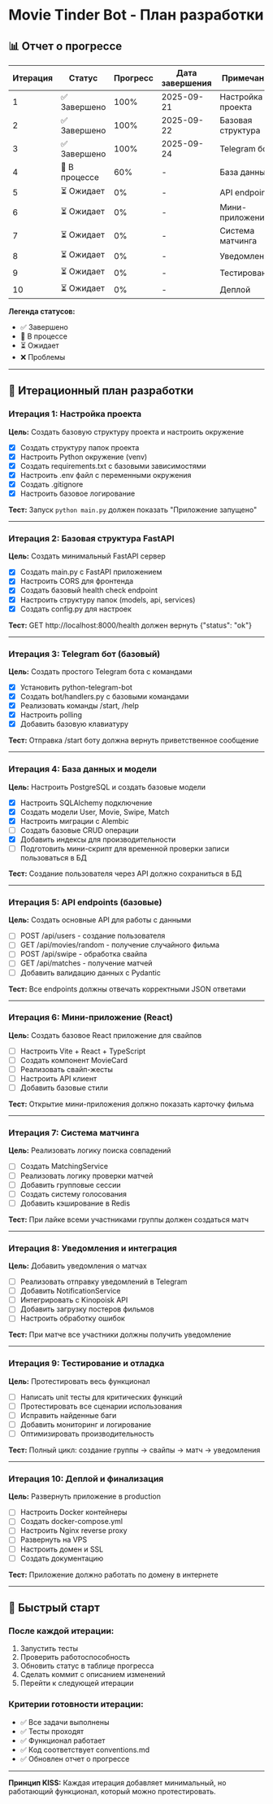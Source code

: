 # Movie Tinder Bot - План разработки

## 📊 Отчет о прогрессе

| Итерация | Статус | Прогресс | Дата завершения | Примечания |
|----------|--------|----------|------------------|------------|
| 1 | ✅ Завершено | 100% | 2025-09-21 | Настройка проекта |
| 2 | ✅ Завершено | 100% | 2025-09-22 | Базовая структура |
| 3 | ✅ Завершено | 100% | 2025-09-24 | Telegram бот |
| 4 | 🔄 В процессе | 60% | - | База данных |
| 5 | ⏳ Ожидает | 0% | - | API endpoints |
| 6 | ⏳ Ожидает | 0% | - | Мини-приложение |
| 7 | ⏳ Ожидает | 0% | - | Система матчинга |
| 8 | ⏳ Ожидает | 0% | - | Уведомления |
| 9 | ⏳ Ожидает | 0% | - | Тестирование |
| 10 | ⏳ Ожидает | 0% | - | Деплой |

**Легенда статусов:**
- ✅ Завершено
- 🔄 В процессе  
- ⏳ Ожидает
- ❌ Проблемы

---

## 🎯 Итерационный план разработки

### Итерация 1: Настройка проекта
**Цель:** Создать базовую структуру проекта и настроить окружение

- [x] Создать структуру папок проекта
- [x] Настроить Python окружение (venv)
- [x] Создать requirements.txt с базовыми зависимостями
- [x] Настроить .env файл с переменными окружения
- [x] Создать .gitignore
- [x] Настроить базовое логирование

**Тест:** Запуск `python main.py` должен показать "Приложение запущено"

---

### Итерация 2: Базовая структура FastAPI
**Цель:** Создать минимальный FastAPI сервер

- [x] Создать main.py с FastAPI приложением
- [x] Настроить CORS для фронтенда
- [x] Создать базовый health check endpoint
- [x] Настроить структуру папок (models, api, services)
- [x] Создать config.py для настроек

**Тест:** GET http://localhost:8000/health должен вернуть {"status": "ok"}

---

### Итерация 3: Telegram бот (базовый)
**Цель:** Создать простого Telegram бота с командами

- [x] Установить python-telegram-bot
- [x] Создать bot/handlers.py с базовыми командами
- [x] Реализовать команды /start, /help
- [x] Настроить polling
- [x] Добавить базовую клавиатуру

**Тест:** Отправка /start боту должна вернуть приветственное сообщение

---

### Итерация 4: База данных и модели
**Цель:** Настроить PostgreSQL и создать базовые модели

- [x] Настроить SQLAlchemy подключение
- [x] Создать модели User, Movie, Swipe, Match
- [x] Настроить миграции с Alembic
- [ ] Создать базовые CRUD операции
- [x] Добавить индексы для производительности
- [ ] Подготовить мини-скрипт для временной проверки записи пользоваться в БД

**Тест:** Создание пользователя через API должно сохраниться в БД

---

### Итерация 5: API endpoints (базовые)
**Цель:** Создать основные API для работы с данными

- [ ] POST /api/users - создание пользователя
- [ ] GET /api/movies/random - получение случайного фильма
- [ ] POST /api/swipe - обработка свайпа
- [ ] GET /api/matches - получение матчей
- [ ] Добавить валидацию данных с Pydantic

**Тест:** Все endpoints должны отвечать корректными JSON ответами

---

### Итерация 6: Мини-приложение (React)
**Цель:** Создать базовое React приложение для свайпов

- [ ] Настроить Vite + React + TypeScript
- [ ] Создать компонент MovieCard
- [ ] Реализовать свайп-жесты
- [ ] Настроить API клиент
- [ ] Добавить базовые стили

**Тест:** Открытие мини-приложения должно показать карточку фильма

---

### Итерация 7: Система матчинга
**Цель:** Реализовать логику поиска совпадений

- [ ] Создать MatchingService
- [ ] Реализовать логику проверки матчей
- [ ] Добавить групповые сессии
- [ ] Создать систему голосования
- [ ] Добавить кэширование в Redis

**Тест:** При лайке всеми участниками группы должен создаться матч

---

### Итерация 8: Уведомления и интеграция
**Цель:** Добавить уведомления о матчах

- [ ] Реализовать отправку уведомлений в Telegram
- [ ] Добавить NotificationService
- [ ] Интегрировать с Kinopoisk API
- [ ] Добавить загрузку постеров фильмов
- [ ] Настроить обработку ошибок

**Тест:** При матче все участники должны получить уведомление

---

### Итерация 9: Тестирование и отладка
**Цель:** Протестировать весь функционал

- [ ] Написать unit тесты для критических функций
- [ ] Протестировать все сценарии использования
- [ ] Исправить найденные баги
- [ ] Добавить мониторинг и логирование
- [ ] Оптимизировать производительность

**Тест:** Полный цикл: создание группы → свайпы → матч → уведомления

---

### Итерация 10: Деплой и финализация
**Цель:** Развернуть приложение в production

- [ ] Настроить Docker контейнеры
- [ ] Создать docker-compose.yml
- [ ] Настроить Nginx reverse proxy
- [ ] Развернуть на VPS
- [ ] Настроить домен и SSL
- [ ] Создать документацию

**Тест:** Приложение должно работать по домену в интернете

---

## 🚀 Быстрый старт

### После каждой итерации:
1. Запустить тесты
2. Проверить работоспособность
3. Обновить статус в таблице прогресса
4. Сделать коммит с описанием изменений
5. Перейти к следующей итерации

### Критерии готовности итерации:
- ✅ Все задачи выполнены
- ✅ Тесты проходят
- ✅ Функционал работает
- ✅ Код соответствует conventions.md
- ✅ Обновлен отчет о прогрессе

---

**Принцип KISS:** Каждая итерация добавляет минимальный, но работающий функционал, который можно протестировать.
